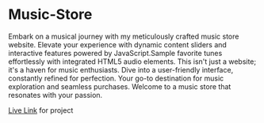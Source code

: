 # Music-Store

Embark on a musical journey with my meticulously crafted music store website. Elevate your experience with dynamic content sliders and interactive features powered by JavaScript.Sample favorite tunes effortlessly with integrated HTML5 audio elements. This isn't just a website; it's a haven for music enthusiasts. Dive into a user-friendly interface, constantly refined for perfection. Your go-to destination for music exploration and seamless purchases. Welcome to a music store that resonates with your passion.

[Live Link](https://amber-mishra-2003.github.io/Music-Store/) for project 
